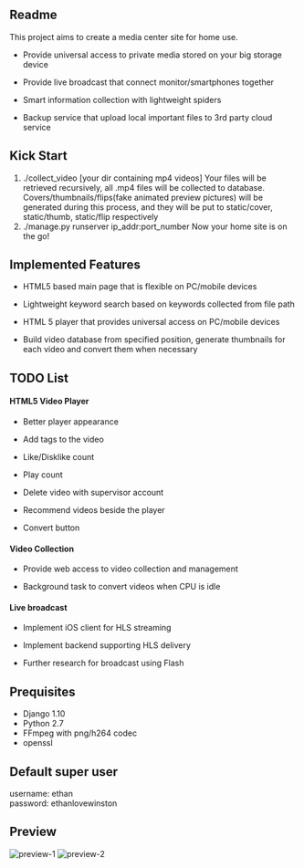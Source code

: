 ## Readme

This project aims to create a media center site for home use.

* Provide universal access to private media stored on your big storage device

* Provide live broadcast that connect monitor/smartphones together

* Smart information collection with lightweight spiders

* Backup service that upload local important files to 3rd party cloud service

## Kick Start

1. ./collect_video [your dir containing mp4 videos]
   Your files will be retrieved recursively, all .mp4 files will be collected to database.
   Covers/thumbnails/flips(fake animated preview pictures) will be generated during this process,
   and they will be put to static/cover, static/thumb, static/flip respectively
2. ./manage.py runserver ip_addr:port_number
   Now your home site is on the go!

## Implemented Features

* HTML5 based main page that is flexible on PC/mobile devices

* Lightweight keyword search based on keywords collected from file path 

* HTML 5 player that provides  universal access on PC/mobile devices

* Build video database from specified position, generate thumbnails for each video and convert them when necessary

## TODO List

#### HTML5 Video Player

* Better player appearance

* Add tags to the video

* Like/Disklike count
 
* Play count

* Delete video with supervisor account

* Recommend videos beside the player

* Convert button

#### Video Collection

* Provide web access to video collection and management

* Background task to convert videos when CPU is idle
 

#### Live broadcast

* Implement iOS client for HLS streaming

* Implement backend supporting HLS delivery

* Further research for broadcast using Flash

## Prequisites

* Django 1.10   
* Python 2.7  
* FFmpeg with png/h264 codec
* openssl


## Default super user

username: ethan   
password: ethanlovewinston

## Preview

![preview-1](http://wx3.sinaimg.cn/mw690/83e56decgy1fdmbjhl8dqj20l00ltk4z.jpg)
![preview-2](http://wx2.sinaimg.cn/large/83e56decgy1fdmbjjbtutj20wp0gydtk.jpg)


